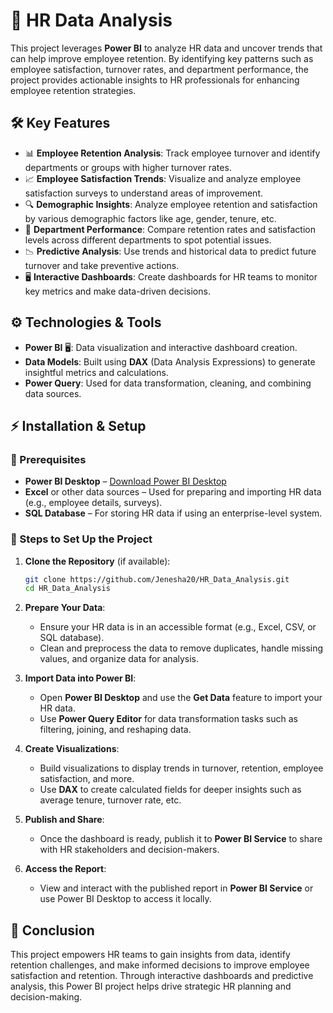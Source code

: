 # 👥 HR Data Analysis

This project leverages **Power BI** to analyze HR data and uncover trends that can help improve employee retention. By identifying key patterns such as employee satisfaction, turnover rates, and department performance, the project provides actionable insights to HR professionals for enhancing employee retention strategies.

## 🛠️ Key Features

- 📊 **Employee Retention Analysis**: Track employee turnover and identify departments or groups with higher turnover rates.
- 📈 **Employee Satisfaction Trends**: Visualize and analyze employee satisfaction surveys to understand areas of improvement.
- 🔍 **Demographic Insights**: Analyze employee retention and satisfaction by various demographic factors like age, gender, tenure, etc.
- 💼 **Department Performance**: Compare retention rates and satisfaction levels across different departments to spot potential issues.
- 📉 **Predictive Analysis**: Use trends and historical data to predict future turnover and take preventive actions.
- 🖥️ **Interactive Dashboards**: Create dashboards for HR teams to monitor key metrics and make data-driven decisions.

## ⚙️ Technologies & Tools

- **Power BI** 🖥️: Data visualization and interactive dashboard creation.
- **Data Models**: Built using **DAX** (Data Analysis Expressions) to generate insightful metrics and calculations.
- **Power Query**: Used for data transformation, cleaning, and combining data sources.

## ⚡ Installation & Setup

### 🔑 Prerequisites

- **Power BI Desktop** – [Download Power BI Desktop](https://powerbi.microsoft.com/desktop/)
- **Excel** or other data sources – Used for preparing and importing HR data (e.g., employee details, surveys).
- **SQL Database** – For storing HR data if using an enterprise-level system.

### 📝 Steps to Set Up the Project

1. **Clone the Repository** (if available):
    ```bash
    git clone https://github.com/Jenesha20/HR_Data_Analysis.git
    cd HR_Data_Analysis
    ```

2. **Prepare Your Data**:
    - Ensure your HR data is in an accessible format (e.g., Excel, CSV, or SQL database).
    - Clean and preprocess the data to remove duplicates, handle missing values, and organize data for analysis.

3. **Import Data into Power BI**:
    - Open **Power BI Desktop** and use the **Get Data** feature to import your HR data.
    - Use **Power Query Editor** for data transformation tasks such as filtering, joining, and reshaping data.

4. **Create Visualizations**:
    - Build visualizations to display trends in turnover, retention, employee satisfaction, and more.
    - Use **DAX** to create calculated fields for deeper insights such as average tenure, turnover rate, etc.

5. **Publish and Share**:
    - Once the dashboard is ready, publish it to **Power BI Service** to share with HR stakeholders and decision-makers.

6. **Access the Report**:
    - View and interact with the published report in **Power BI Service** or use Power BI Desktop to access it locally.

## 📝 Conclusion

This project empowers HR teams to gain insights from data, identify retention challenges, and make informed decisions to improve employee satisfaction and retention. Through interactive dashboards and predictive analysis, this Power BI project helps drive strategic HR planning and decision-making.
